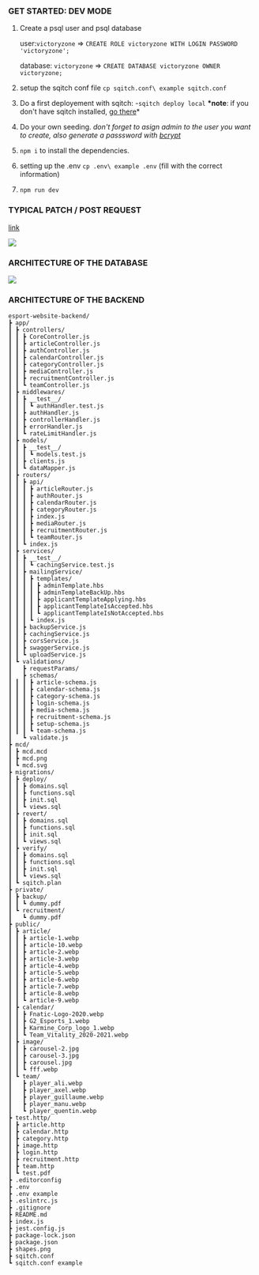 ### GET STARTED: DEV MODE

1. Create a psql user and psql database

   user:`victoryzone` => `CREATE ROLE victoryzone WITH LOGIN PASSWORD 'victoryzone';`

   database: `victoryzone` => `CREATE DATABASE victoryzone OWNER victoryzone;`

2. setup the sqitch conf file `cp sqitch.conf\ example sqitch.conf`

3. Do a first deployement with sqitch: -`sqitch deploy local`
   **\*note**: if you don't have sqitch installed, [go there](https://sqitch.org/download/)\*

4. Do your own seeding.
   _don't forget to asign admin to the user you want to create, also generate a passsword with [bcrypt](https://bcrypt-generator.com/)_

5. `npm i` to install the dependencies.

6. setting up the .env `cp .env\ example .env` (fill with the correct information)

7. `npm run dev`

### TYPICAL PATCH / POST REQUEST

[link](https://www.tldraw.com/r/v2D9rhIZWkk2TkVAMoco_32?viewport=-570%2C-956%2C4476%2C3586&page=page%3A1VJK9HJJQwed-H5qkpveL)

![](./shapes.png)

### ARCHITECTURE OF THE DATABASE

![](./mcd/mcd.png)

### ARCHITECTURE OF THE BACKEND

```
esport-website-backend/
┣ app/
┃ ┣ controllers/
┃ ┃ ┣ CoreController.js
┃ ┃ ┣ articleController.js
┃ ┃ ┣ authController.js
┃ ┃ ┣ calendarController.js
┃ ┃ ┣ categoryController.js
┃ ┃ ┣ mediaController.js
┃ ┃ ┣ recruitmentController.js
┃ ┃ ┗ teamController.js
┃ ┣ middlewares/
┃ ┃ ┣ __test__/
┃ ┃ ┃ ┗ authHandler.test.js
┃ ┃ ┣ authHandler.js
┃ ┃ ┣ controllerHandler.js
┃ ┃ ┣ errorHandler.js
┃ ┃ ┗ rateLimitHandler.js
┃ ┣ models/
┃ ┃ ┣ __test__/
┃ ┃ ┃ ┗ models.test.js
┃ ┃ ┣ clients.js
┃ ┃ ┗ dataMapper.js
┃ ┣ routers/
┃ ┃ ┣ api/
┃ ┃ ┃ ┣ articleRouter.js
┃ ┃ ┃ ┣ authRouter.js
┃ ┃ ┃ ┣ calendarRouter.js
┃ ┃ ┃ ┣ categoryRouter.js
┃ ┃ ┃ ┣ index.js
┃ ┃ ┃ ┣ mediaRouter.js
┃ ┃ ┃ ┣ recruitmentRouter.js
┃ ┃ ┃ ┗ teamRouter.js
┃ ┃ ┗ index.js
┃ ┣ services/
┃ ┃ ┣ __test__/
┃ ┃ ┃ ┗ cachingService.test.js
┃ ┃ ┣ mailingService/
┃ ┃ ┃ ┣ templates/
┃ ┃ ┃ ┃ ┣ adminTemplate.hbs
┃ ┃ ┃ ┃ ┣ adminTemplateBackUp.hbs
┃ ┃ ┃ ┃ ┣ applicantTemplateApplying.hbs
┃ ┃ ┃ ┃ ┣ applicantTemplateIsAccepted.hbs
┃ ┃ ┃ ┃ ┗ applicantTemplateIsNotAccepted.hbs
┃ ┃ ┃ ┗ index.js
┃ ┃ ┣ backupService.js
┃ ┃ ┣ cachingService.js
┃ ┃ ┣ corsService.js
┃ ┃ ┣ swaggerService.js
┃ ┃ ┗ uploadService.js
┃ ┗ validations/
┃   ┣ requestParams/
┃   ┣ schemas/
┃ ┃ ┃ ┣ article-schema.js
┃ ┃ ┃ ┣ calendar-schema.js
┃ ┃ ┃ ┣ category-schema.js
┃ ┃ ┃ ┣ login-schema.js
┃ ┃ ┃ ┣ media-schema.js
┃ ┃ ┃ ┣ recruitment-schema.js
┃ ┃ ┃ ┣ setup-schema.js
┃ ┃ ┃ ┗ team-schema.js
┃   ┗ validate.js
┣ mcd/
┃ ┣ mcd.mcd
┃ ┣ mcd.png
┃ ┗ mcd.svg
┣ migrations/
┃ ┣ deploy/
┃ ┃ ┣ domains.sql
┃ ┃ ┣ functions.sql
┃ ┃ ┣ init.sql
┃ ┃ ┗ views.sql
┃ ┣ revert/
┃ ┃ ┣ domains.sql
┃ ┃ ┣ functions.sql
┃ ┃ ┣ init.sql
┃ ┃ ┗ views.sql
┃ ┣ verify/
┃ ┃ ┣ domains.sql
┃ ┃ ┣ functions.sql
┃ ┃ ┣ init.sql
┃ ┃ ┗ views.sql
┃ ┗ sqitch.plan
┣ private/
┃ ┣ backup/
┃ ┃ ┗ dummy.pdf
┃ ┗ recruitment/
┃   ┗ dummy.pdf
┣ public/
┃ ┣ article/
┃ ┃ ┣ article-1.webp
┃ ┃ ┣ article-10.webp
┃ ┃ ┣ article-2.webp
┃ ┃ ┣ article-3.webp
┃ ┃ ┣ article-4.webp
┃ ┃ ┣ article-5.webp
┃ ┃ ┣ article-6.webp
┃ ┃ ┣ article-7.webp
┃ ┃ ┣ article-8.webp
┃ ┃ ┗ article-9.webp
┃ ┣ calendar/
┃ ┃ ┣ Fnatic-Logo-2020.webp
┃ ┃ ┣ G2_Esports_1.webp
┃ ┃ ┣ Karmine_Corp_logo_1.webp
┃ ┃ ┗ Team_Vitality_2020-2021.webp
┃ ┣ image/
┃ ┃ ┣ carousel-2.jpg
┃ ┃ ┣ carousel-3.jpg
┃ ┃ ┣ carousel.jpg
┃ ┃ ┗ fff.webp
┃ ┗ team/
┃   ┣ player_ali.webp
┃   ┣ player_axel.webp
┃   ┣ player_guillaume.webp
┃   ┣ player_manu.webp
┃   ┗ player_quentin.webp
┣ test.http/
┃ ┣ article.http
┃ ┣ calendar.http
┃ ┣ category.http
┃ ┣ image.http
┃ ┣ login.http
┃ ┣ recruitment.http
┃ ┣ team.http
┃ ┗ test.pdf
┣ .editorconfig
┣ .env
┣ .env example
┣ .eslintrc.js
┣ .gitignore
┣ README.md
┣ index.js
┣ jest.config.js
┣ package-lock.json
┣ package.json
┣ shapes.png
┣ sqitch.conf
┗ sqitch.conf example
```
